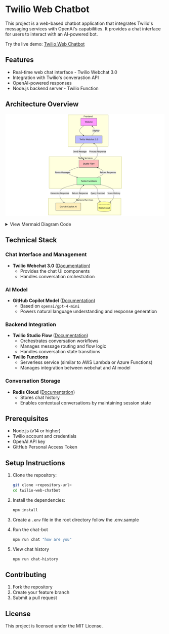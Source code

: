 # Twilio Web Chatbot

This project is a web-based chatbot application that integrates Twilio's messaging services with OpenAI's capabilities. It provides a chat interface for users to interact with an AI-powered bot.

Try the live demo: [Twilio Web Chatbot](https://trung-t-nguyen.github.io/ttng/)

## Features

- Real-time web chat interface - Twilio Webchat 3.0
- Integration with Twilio's converastion API
- OpenAI-powered responses
- Node.js backend server - Twilio Function

## Architecture Overview

![Architecture Diagram](assets/architecture-diagram.png)

<details>
<summary>View Mermaid Diagram Code</summary>

```mermaid
graph TB
    subgraph "Frontend"
        UI[Website]
        Chat[Twilio Webchat 3.0]
    end

    subgraph "Twilio Services"
        Flow[Studio Flow]
        TF[Twilio Functions]
    end

    subgraph "Backend Services"
        AI[GitHub Copilot AI]
        Redis[(Redis Cloud)]
    end

    UI --> Chat
    Chat -->|Send Message| Flow
    Flow -->|Route Messages| TF
    TF -->|Query Context| Redis
    TF -->|Generate Response| AI
    AI -->|Return Response| TF
    TF -->|Store History| Redis
    TF -->|Return Response| Flow
    Flow -->|Process Response| Chat
    Chat -->|Display| UI

    style UI fill:#f9f,stroke:#333
    style Chat fill:#bbf,stroke:#333
    style Flow fill:#fbb,stroke:#333
    style TF fill:#bfb,stroke:#333
    style AI fill:#feb,stroke:#333
    style Redis fill:#ff9,stroke:#333
```
</details>

## Technical Stack

### Chat Interface and Management
- **Twilio Webchat 3.0** ([Documentation](https://www.twilio.com/docs/flex/developer/conversations/webchat))
  - Provides the chat UI components
  - Handles conversation orchestration

### AI Model
- **GitHub Copilot Model** ([Documentation](https://docs.github.com/en/github-models))
  - Based on `openai/gpt-4-mini`
  - Powers natural language understanding and response generation

### Backend Integration
- **Twilio Studio Flow** ([Documentation](https://www.twilio.com/docs/studio))
  - Orchestrates conversation workflows
  - Manages message routing and flow logic
  - Handles conversation state transitions
- **Twilio Functions**
  - Serverless service (similar to AWS Lambda or Azure Functions)
  - Manages integration between webchat and AI model

### Conversation Storage
- **Redis Cloud** ([Documentation](https://redis.io/cloud/))
  - Stores chat history
  - Enables contextual conversations by maintaining session state

## Prerequisites

- Node.js (v14 or higher)
- Twilio account and credentials
- OpenAI API key
- GitHub Personal Access Token

## Setup Instructions

1. Clone the repository:
   ```bash
   git clone <repository-url>
   cd twilio-web-chatbot
   ```

2. Install the dependencies:
   ```bash
   npm install
   ```

3. Create a `.env` file in the root directory follow the .env.sample

4. Run the chat-bot 
   ```bash
   npm run chat "how are you"
   ```
5. View chat history 
   ```bash
   npm run chat-history
   ```

## Contributing

1. Fork the repository
2. Create your feature branch
3. Submit a pull request

## License

This project is licensed under the MIT License.